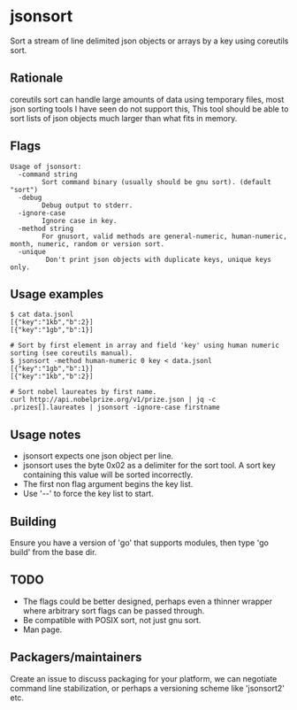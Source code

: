 # jsonsort

Sort a stream of line delimited json objects or arrays by a key using coreutils sort.

## Rationale

coreutils sort can handle large amounts of data using temporary files,
most json sorting tools I have seen do not support this, This tool should
be able to sort lists of json objects much larger than what fits in memory.

## Flags

```
Usage of jsonsort:
  -command string
        Sort command binary (usually should be gnu sort). (default "sort")
  -debug
        Debug output to stderr.
  -ignore-case
        Ignore case in key.
  -method string
        For gnusort, valid methods are general-numeric, human-numeric, month, numeric, random or version sort.
  -unique
         Don't print json objects with duplicate keys, unique keys only.

```

## Usage examples

```
$ cat data.jsonl
[{"key":"1kb","b":2}]
[{"key":"1gb","b":1}]

# Sort by first element in array and field 'key' using human numeric sorting (see coreutils manual).
$ jsonsort -method human-numeric 0 key < data.jsonl
[{"key":"1gb","b":1}]
[{"key":"1kb","b":2}]

# Sort nobel laureates by first name.
curl http://api.nobelprize.org/v1/prize.json | jq -c .prizes[].laureates | jsonsort -ignore-case firstname
```

## Usage notes

- jsonsort expects one json object per line.
- jsonsort uses the byte 0x02 as a delimiter for the sort tool.
  A sort key containing this value will be sorted incorrectly.
- The first non flag argument begins the key list.
- Use '--' to force the key list to start.


## Building

Ensure you have a version of 'go' that supports modules, then type 'go build' from
the base dir.

## TODO

- The flags could be better designed, perhaps even a thinner wrapper
  where arbitrary sort flags can be passed through.
- Be compatible with POSIX sort, not just gnu sort.
- Man page.

## Packagers/maintainers

Create an issue to discuss packaging for your platform, we can negotiate command
line stabilization, or perhaps a versioning scheme like 'jsonsort2' etc.

